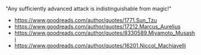 "Any sufficiently advanced attack is indistinguishable from magic!"

* https://www.goodreads.com/author/quotes/1771.Sun_Tzu
* https://www.goodreads.com/author/quotes/17212.Marcus_Aurelius
* https://www.goodreads.com/author/quotes/8330589.Miyamoto_Musashi
* https://www.goodreads.com/author/quotes/16201.Niccol_Machiavelli